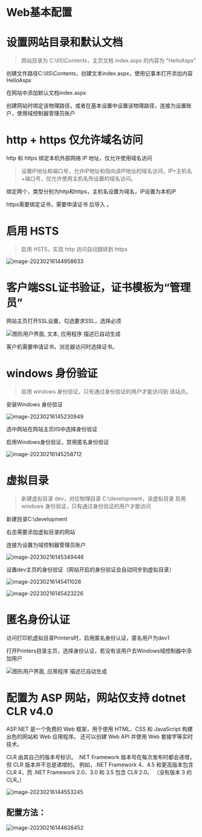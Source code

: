 # Web基本配置



# 设置网站目录和默认文档

>   网站目录为 C:\IIS\Contents，主页文档 index.aspx 的内容为 "HelloAspx"

创建文件路径C:\IIS\Contents，创建文本index.aspx，使用记事本打开添加内容HelloAspx

在网站中添加默认文档index.aspx

创建网站时绑定该物理路径，或者在基本设置中设置该物理路径，连接为设置账户，使用域控制器管理员账户

# http + https 仅允许域名访问

http 和 https 绑定本机外部网络 IP 地址，仅允许使用域名访问

>   设置IP地址和端口号，允许IP地址和指向该IP地址的域名访问，IP+主机名+端口号，仅允许使用主机名所设置的域名访问。

绑定两个，类型分别为http和https，主机名设置为域名，IP设置为本机IP

https需要绑定证书，需要申请证书 后导入 。



# 启用 HSTS

>   启用 HSTS，实现 http 访问自动跳转到 https

![image-20230216144958633](images/Web.assets/image-20230216144958633.png)

# 客户端SSL证书验证，证书模板为“管理员”

网站主页打开SSL设置，勾选要求SSL，选择必须

![图形用户界面, 文本, 应用程序  描述已自动生成](images/Web.assets/clip_image009.png)

客户机需要申请证书，浏览器访问时选择证书。

#  windows 身份验证

>   启用 windows 身份验证，只有通过身份验证的用户才能访问到 该站点。

安装Windows 身份验证

![image-20230216145230949](images/Web.assets/image-20230216145230949.png)

选中网站在网站主页IIS中选择身份验证

启用Windows身份验证，禁用匿名身份验证

![image-20230216145258712](images/Web.assets/image-20230216145258712.png)

# 虚拟目录

>   新建虚拟目录 dev，对应物理目录 C:\development，该虚拟目录 启用 windows 身份验证，只有通过身份验证的用户才能访问

新建目录C:\development

右击需要添加虚拟目录的网站

连接为设置为域控制器管理员账户

![image-20230216145349446](images/Web.assets/image-20230216145349446.png)

设置dev主页的身份验证（网站开启的身份验证会自动同步到虚拟目录）

![image-20230216145411028](images/Web.assets/image-20230216145411028.png)

![image-20230216145423226](images/Web.assets/image-20230216145423226.png)

# 匿名身份认证

访问打印机虚拟目录Printers时，启用匿名身份认证，匿名用户为dev1

打开Printers目录主页，选择身份认证，若没有该用户去Windows域控制器中添加用户

 

![图形用户界面, 应用程序  描述已自动生成](images/Web.assets/clip_image008.jpg)

 



# 配置为 ASP 网站，网站仅支持 dotnet CLR v4.0

ASP.NET 是一个免费的 Web 框架，用于使用 HTML、CSS 和 JavaScript 构建出色的网站和 Web 应用程序。 还可以创建 Web API 并使用 Web 套接字等实时技术。

 

CLR 由其自己的版本号标识。 .NET Framework 版本号在每次发布时都会递增，但 CLR 版本并不总是递增的。 例如，.NET Framework 4、4.5 和更高版本包含 CLR 4，而 .NET Framework 2.0、3.0 和 3.5 包含 CLR 2.0。 （没有版本 3 的 CLR。）

![image-20230216144553245](images/Web.assets/image-20230216144553245.png)

## 配置方法：

![image-20230216144628452](./Web%20%E7%BD%91%E7%AB%99%E7%90%86%E8%AE%BA%E7%9F%A5%E8%AF%86.assets/image-20230216144628452.png)